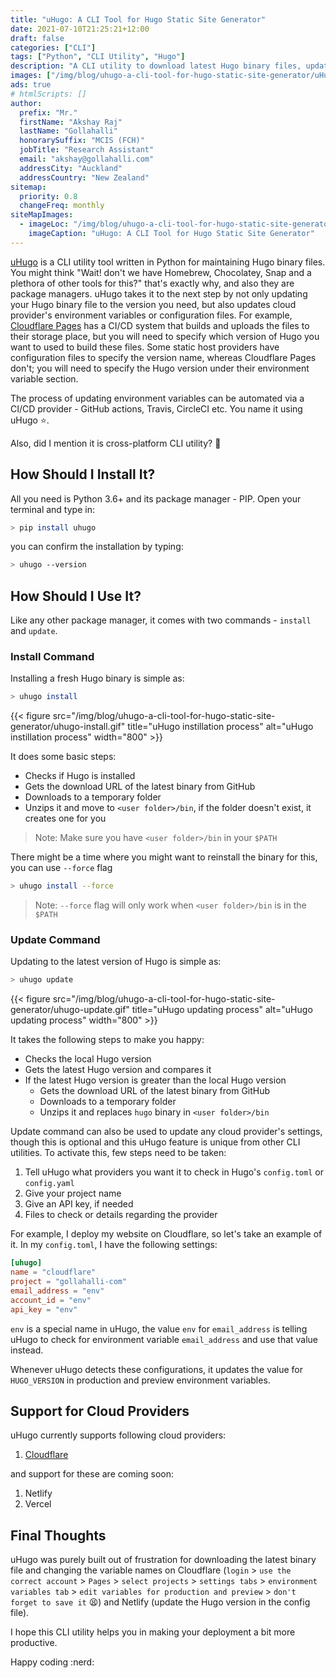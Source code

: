 ```yaml
---
title: "uHugo: A CLI Tool for Hugo Static Site Generator"
date: 2021-07-10T21:25:21+12:00
draft: false
categories: ["CLI"]
tags: ["Python", "CLI Utility", "Hugo"]
description: "A CLI utility to download latest Hugo binary files, update it, and update cloud providers settings"
images: ["/img/blog/uhugo-a-cli-tool-for-hugo-static-site-generator/uHugo.png"]
ads: true
# htmlScripts: []
author:
  prefix: "Mr."
  firstName: "Akshay Raj"
  lastName: "Gollahalli"
  honorarySuffix: "MCIS (FCH)"
  jobTitle: "Research Assistant"
  email: "akshay@gollahalli.com"
  addressCity: "Auckland"
  addressCountry: "New Zealand"
sitemap:
  priority: 0.8
  changeFreq: monthly
siteMapImages:
  - imageLoc: "/img/blog/uhugo-a-cli-tool-for-hugo-static-site-generator/uHugo.png"
    imageCaption: "uHugo: A CLI Tool for Hugo Static Site Generator"
---
```


[uHugo](https://github.com/akshaybabloo/uHugo) is a CLI utility tool written in Python for maintaining Hugo binary files. You might think "Wait! don't we have Homebrew, Chocolatey, Snap and a plethora of other tools for this?" that's exactly why, and also they are package managers. uHugo takes it to the next step by not only updating your Hugo binary file to the version you need, but also updates cloud provider's environment variables or configuration files. For example, [Cloudflare Pages](https://pages.cloudflare.com/) has a CI/CD system that builds and uploads the files to their storage place, but you will need to specify which version of Hugo you want to used to build these files. Some static host providers have configuration files to specify the version name, whereas Cloudflare Pages don't; you will need to specify the Hugo version under their environment variable section.

The process of updating environment variables can be automated via a CI/CD provider - GitHub actions, Travis, CircleCI etc. You name it using uHugo :star:.

Also, did I mention it is cross-platform CLI utility? :thinking:

## How Should I Install It?

All you need is Python 3.6+ and its package manager - PIP. Open your terminal and type in:

```sh
> pip install uhugo
```

you can confirm the installation by typing:

```sh
> uhugo --version
```

## How Should I Use It?

Like any other package manager, it comes with two commands - `install` and `update`.

### Install Command

Installing a fresh Hugo binary is simple as:

```sh
> uhugo install
```

{{< figure src="/img/blog/uhugo-a-cli-tool-for-hugo-static-site-generator/uhugo-install.gif" title="uHugo instillation process" alt="uHugo instillation process" width="800" >}}

It does some basic steps:

- Checks if Hugo is installed 
- Gets the download URL of the latest binary from GitHub
- Downloads to a temporary folder
- Unzips it and move to `<user folder>/bin`, if the folder doesn't exist, it creates one for you

> Note: Make sure you have `<user folder>/bin` in your `$PATH`

There might be a time where you might want to reinstall the binary for this, you can use `--force` flag

```sh
> uhugo install --force
```

> Note: `--force` flag will only work when `<user folder>/bin` is in the `$PATH`

### Update Command

Updating to the latest version of Hugo is simple as:

```sh
> uhugo update
```

{{< figure src="/img/blog/uhugo-a-cli-tool-for-hugo-static-site-generator/uhugo-update.gif" title="uHugo updating process" alt="uHugo updating process"  width="800" >}}

It takes the following steps to make you happy:

- Checks the local Hugo version
- Gets the latest Hugo version and compares it
- If the latest Hugo version is greater than the local Hugo version
  - Gets the download URL of the latest binary from GitHub
  - Downloads to a temporary folder
  - Unzips it and replaces `hugo` binary in `<user folder>/bin`

Update command can also be used to update any cloud provider's settings, though this is optional and this uHugo feature is unique from other CLI utilities. To activate this, few steps need to be taken:

1. Tell uHugo what providers you want it to check in Hugo's `config.toml` or `config.yaml`
2. Give your project name
3. Give an API key, if needed
4. Files to check or details regarding the provider

For example, I deploy my website on Cloudflare, so let's take an example of it. In my `config.toml`, I have the following settings:

```toml
[uhugo]
name = "cloudflare"
project = "gollahalli-com"
email_address = "env"
account_id = "env"
api_key = "env"
```

`env` is a special name in uHugo, the value `env` for `email_address` is telling uHugo to check for environment variable `email_address` and use that value instead.

Whenever uHugo detects these configurations, it updates the value for `HUGO_VERSION` in production and preview environment variables.

## Support for Cloud Providers

uHugo currently supports following cloud providers:

1. [Cloudflare](https://akshaybabloo.github.io/uHugo/providers/cloudflare.html)

and support for these are coming soon:

1. Netlify
2. Vercel

## Final Thoughts

uHugo was purely built out of frustration for downloading the latest binary file and changing the variable names on Cloudflare (`login` > `use the correct account` > `Pages` > `select projects` > `settings tabs` > `environment variables tab` > `edit variables for production and preview` > `don't forget to save it` :tired_face:) and Netlify (update the Hugo version in the config file).

I hope this CLI utility helps you in making your deployment a bit more productive.

Happy coding :nerd:
